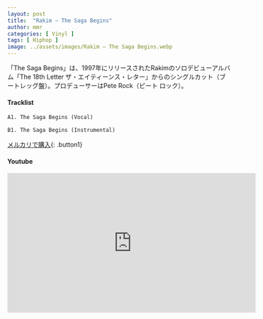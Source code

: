 ```yaml
---
layout: post
title:  "Rakim – The Saga Begins"
author: mmr
categories: [ Vinyl ]
tags: [ Hiphop ]
image: ../assets/images/Rakim – The Saga Begins.webp
---
```


「The Saga Begins」は、1997年にリリースされたRakimのソロデビューアルバム「The 18th Letter ザ・エイティーンス・レター」からのシングルカット（ブートレッグ盤）。プロデューサーはPete Rock（ピート ロック）。

#### Tracklist
```md
A1. The Saga Begins (Vocal)

B1. The Saga Begins (Instrumental)
```

[メルカリで購入](https://jp.mercari.com/item/m33228716075?afid=6142608987){: .button1}

#### Youtube
<iframe width="560" height="315" src="https://www.youtube.com/embed/s6GV-Pv0saU?si=Gvh3I4aot9rhhgVA" title="YouTube video player" frameborder="0" allow="accelerometer; autoplay; clipboard-write; encrypted-media; gyroscope; picture-in-picture; web-share" referrerpolicy="strict-origin-when-cross-origin" allowfullscreen></iframe>
